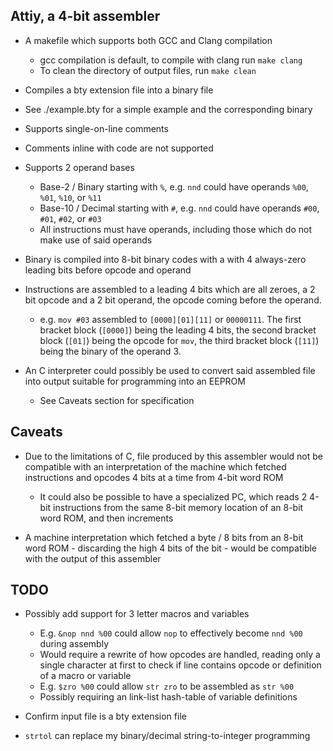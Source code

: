 ## Attiy, a 4-bit assembler
- A makefile which supports both GCC and Clang compilation
    - gcc compilation is default, to compile with clang run `make clang`
    - To clean the directory of output files, run `make clean`

- Compiles a bty extension file into a binary file

- See ./example.bty for a simple example and the corresponding binary

- Supports single-on-line comments

- Comments inline with code are not supported

- Supports 2 operand bases
    - Base-2 / Binary starting with `%`, e.g. `nnd` could have operands `%00`, `%01`, `%10`, or `%11`
    - Base-10 / Decimal starting with `#`, e.g. `nnd` could have operands `#00`, `#01`, `#02`, or `#03`
    - All instructions must have operands, including those which do not make use of said operands 

- Binary is compiled into 8-bit binary codes with a with 4 always-zero leading bits before opcode and operand

- Instructions are assembled to a leading 4 bits which are all zeroes, a 2 bit opcode and a 2 bit operand, the opcode coming before the operand.
    - e.g. `mov #03` assembled to `[0000][01][11]` or `00000111`. The first bracket block (`[0000]`) being the leading 4 bits, the second bracket block (`[01]`) being the opcode for `mov`, the third bracket block (`[11]`) being the binary of the operand 3.

- An C interpreter could possibly be used to convert said assembled file into output suitable for programming into an EEPROM
    - See Caveats section for specification

## Caveats
- Due to the limitations of C, file produced by this assembler would not be compatible with an interpretation of the machine which fetched instructions and opcodes 4 bits at a time from 4-bit word ROM
    - It could also be possible to have a specialized PC, which reads 2 4-bit instructions from the same 8-bit memory location of an 8-bit word ROM, and then increments

- A machine interpretation which fetched a byte / 8 bits from an 8-bit word ROM - discarding the high 4 bits of the bit - would be compatible with the output of this assembler

## TODO
- Possibly add support for 3 letter macros and variables
    - E.g. `&nop nnd %00` could allow `nop` to effectively become `nnd %00` during assembly
    - Would require a rewrite of how opcodes are handled, reading only a single character at first to check if line contains opcode or definition of a macro or variable
    - E.g. `$zro %00` could allow `str zro` to be assembled as `str %00`
    - Possibly requiring an link-list hash-table of variable definitions

- Confirm input file is a bty extension file

- `strtol` can replace my binary/decimal string-to-integer programming